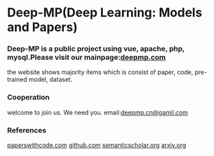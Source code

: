 # Deep-MP(Deep Learning: Models and Papers) 
### Deep-MP is a public project using vue, apache, php, mysql.Please visit our mainpage:[deepmp.com](www.deepmp.com)
the website shows majority items which is consist of paper, code, pre-trained model, dataset.


### Cooperation
welcome to join us. We need you. 
email:deepmp.cn@gamil.com

### References
[paperswithcode.com](paperswithcode.com)
[github.com](github.com)
[semanticscholar.org](semanticscholar.org)
[arxiv.org](arxiv.org)
